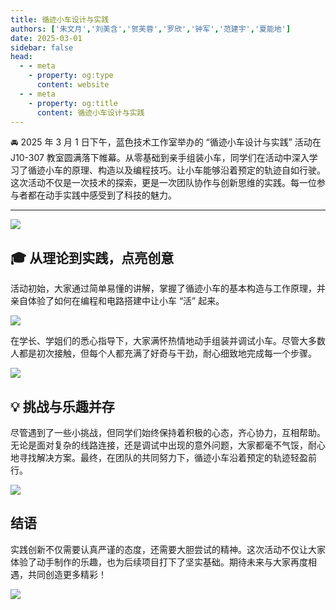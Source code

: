 ```yaml
---
title: 循迹小车设计与实践
authors: ['朱文月','刘美含','贺芙蓉','罗欣','钟军','范建宇','夏能地']
date: 2025-03-01
sidebar: false
head:
  - - meta
    - property: og:type
      content: website
  - - meta
    - property: og:title
      content: 循迹小车设计与实践
---
```


🚘 2025 年 3 月 1 日下午，蓝色技术工作室举办的 “循迹小车设计与实践” 活动在 J10-307 教室圆满落下帷幕。从零基础到亲手组装小车，同学们在活动中深入学习了循迹小车的原理、构造以及编程技巧。让小车能够沿着预定的轨迹自如行驶。这次活动不仅是一次技术的探索，更是一次团队协作与创新思维的实践。每一位参与者都在动手实践中感受到了科技的魅力。

---

![](assets/2025-03-01-tracking-car-design-and-practice/image.webp)

## 🎓 **从理论到实践，点亮创意**

活动初始，大家通过简单易懂的讲解，掌握了循迹小车的基本构造与工作原理，并亲自体验了如何在编程和电路搭建中让小车 “活” 起来。

![](assets/2025-03-01-tracking-car-design-and-practice/image-1.webp)

在学长、学姐们的悉心指导下，大家满怀热情地动手组装并调试小车。尽管大多数人都是初次接触，但每个人都充满了好奇与干劲，耐心细致地完成每一个步骤。

![](assets/2025-03-01-tracking-car-design-and-practice/image-2.webp)

## 💡 **挑战与乐趣并存**

尽管遇到了一些小挑战，但同学们始终保持着积极的心态，齐心协力，互相帮助。无论是面对复杂的线路连接，还是调试中出现的意外问题，大家都毫不气馁，耐心地寻找解决方案。最终，在团队的共同努力下，循迹小车沿着预定的轨迹轻盈前行。

![](assets/2025-03-01-tracking-car-design-and-practice/IMG-20250307215012875.gif)

## 结语

实践创新不仅需要认真严谨的态度，还需要大胆尝试的精神。这次活动不仅让大家体验了动手制作的乐趣，也为后续项目打下了坚实基础。期待未来与大家再度相遇，共同创造更多精彩！

![](assets/2025-03-01-tracking-car-design-and-practice/image-4.webp)
